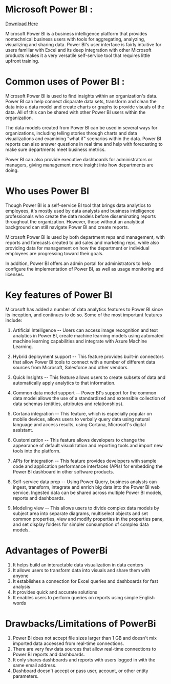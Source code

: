 # Microsoft Power BI :

[Download Here](https://powerbi.microsoft.com/en-au/desktop/)

Microsoft Power BI is a business intelligence platform that provides nontechnical business users with tools for aggregating, analyzing, visualizing and sharing data. Power BI's user interface is fairly intuitive for users familiar with Excel and its deep integration with other Microsoft products makes it a very versatile self-service tool that requires little upfront training.

# Common uses of Power BI :

Microsoft Power BI is used to find insights within an organization's data. Power BI can help connect disparate data sets, transform and clean the data into a data model and create charts or graphs to provide visuals of the data. All of this can be shared with other Power BI users within the organization.

The data models created from Power BI can be used in several ways for organizations, including telling stories through charts and data visualizations and examining "what if" scenarios within the data. Power BI reports can also answer questions in real time and help with forecasting to make sure departments meet business metrics.

Power BI can also provide executive dashboards for administrators or managers, giving management more insight into how departments are doing.

# Who uses Power BI

Though Power BI is a self-service BI tool that brings data analytics to employees, it's mostly used by data analysts and business intelligence professionals who create the data models before disseminating reports throughout the organization. However, those without an analytical background can still navigate Power BI and create reports.

Microsoft Power BI is used by both department reps and management, with reports and forecasts created to aid sales and marketing reps, while also providing data for management on how the department or individual employees are progressing toward their goals.

In addition, Power BI offers an admin portal for administrators to help configure the implementation of Power BI, as well as usage monitoring and licenses.

# Key features of Power BI

Microsoft has added a number of data analytics features to Power BI since its inception, and continues to do so. Some of the most important features include:

1. Artificial Intelligence -- Users can access image recognition and text analytics in Power BI, create machine learning models using automated machine learning capabilities and integrate with Azure Machine Learning.

2. Hybrid deployment support -- This feature provides built-in connectors that allow Power BI tools to connect with a number of different data sources from Microsoft, Salesforce and other vendors.

3. Quick Insights -- This feature allows users to create subsets of data and automatically apply analytics to that information.

4. Common data model support -- Power BI's support for the common data model allows the use of a standardized and extensible collection of data schemas (entities, attributes and relationships).

5. Cortana integration -- This feature, which is especially popular on mobile devices, allows users to verbally query data using natural language and access results, using Cortana, Microsoft's digital assistant.

6. Customization -- This feature allows developers to change the appearance of default visualization and reporting tools and import new tools into the platform.

7. APIs for integration -- This feature provides developers with sample code and application performance interfaces (APIs) for embedding the Power BI dashboard in other software products.

8. Self-service data prep -- Using Power Query, business analysts can ingest, transform, integrate and enrich big data into the Power BI web service. Ingested data can be shared across multiple Power BI models, reports and dashboards.

9. Modeling view -- This allows users to divide complex data models by subject area into separate diagrams, multiselect objects and set common properties, view and modify properties in the properties pane, and set display folders for simpler consumption of complex data models.

# Advantages of PowerBi

1. It helps build an interactable data visualization in data centers
2. It allows users to transform data into visuals and share them with anyone
3. It establishes a connection for Excel queries and dashboards for fast analysis
4. It provides quick and accurate solutions
5. It enables users to perform queries on reports using simple English words

# Drawbacks/Limitations of PowerBi

1. Power BI does not accept file sizes larger than 1 GB and doesn't mix imported data accessed from real-time connections.
2. There are very few data sources that allow real-time connections to Power BI reports and dashboards.
3. It only shares dashboards and reports with users logged in with the same email address.
4. Dashboard doesn't accept or pass user, account, or other entity parameters.

